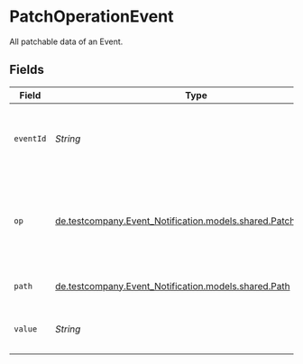 # PatchOperationEvent

All patchable data of an Event.


## Fields

| Field                                                                                                   | Type                                                                                                    | Required                                                                                                | Description                                                                                             | Example                                                                                                 |
| ------------------------------------------------------------------------------------------------------- | ------------------------------------------------------------------------------------------------------- | ------------------------------------------------------------------------------------------------------- | ------------------------------------------------------------------------------------------------------- | ------------------------------------------------------------------------------------------------------- |
| `eventId`                                                                                               | *String*                                                                                                | :heavy_check_mark:                                                                                      | The unique id of the Event which should be patched.                                                     | 91fba95d-c3c9-4a67-a5d4-fd0b0d4870f4                                                                    |
| `op`                                                                                                    | [de.testcompany.Event_Notification.models.shared.PatchOperation](../../models/shared/PatchOperation.md) | :heavy_check_mark:                                                                                      | An operation is applied to the data structures represented by a JSON document.                          |                                                                                                         |
| `path`                                                                                                  | [de.testcompany.Event_Notification.models.shared.Path](../../models/shared/Path.md)                     | :heavy_check_mark:                                                                                      | Patchable paths of an Event.                                                                            |                                                                                                         |
| `value`                                                                                                 | *String*                                                                                                | :heavy_minus_sign:                                                                                      | New value to be set by the operation.                                                                   | A new description                                                                                       |